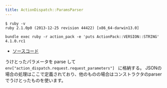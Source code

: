 ```yaml
---
title: ActionDispatch::ParamsParser
---
```


```
$ ruby -v
ruby 2.1.0p0 (2013-12-25 revision 44422) [x86_64-darwin13.0]
```

```
bundle exec ruby -r action_pack -e 'puts ActionPack::VERSION::STRING'
4.1.0.rc1
```

* [ソースコード](https://github.com/rails/rails/blob/v4.1.0.rc1/actionpack/lib/action_dispatch/middleware/params_parser.rb)

うけとったパラメータを parse して`env["action_dispatch.request.request_parameters"] ` に格納する。
JSONの場合の処理はここで定義されており、他のものの場合はコンストラクタのparserでうけとったものを使います。
